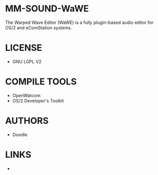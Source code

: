 MM-SOUND-WaWE
=============

The Warped Wave Editor (WaWE) is a fully plugin-based audio editor for OS/2 and eComStation systems.

LICENSE
===============
* GNU LGPL V2

COMPILE TOOLS
===============
* OpenWatcom
* OS/2 Developer's Toolkit

AUTHORS
===============
* Doodle

LINKS
===============
* 
